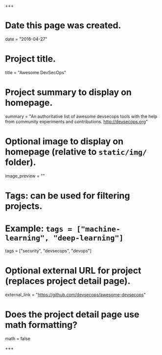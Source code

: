 +++
# Date this page was created.
date = "2016-04-27"

# Project title.
title = "Awesome DevSecOps"

# Project summary to display on homepage.
summary = "An authoritative list of awesome devsecops tools with the help from community experiments and contributions. http://devsecops.org"

# Optional image to display on homepage (relative to `static/img/` folder).
image_preview = ""

# Tags: can be used for filtering projects.
# Example: `tags = ["machine-learning", "deep-learning"]`
tags = ["security", "devsecops", "devops"]

# Optional external URL for project (replaces project detail page).
external_link = "https://github.com/devsecops/awesome-devsecops"

# Does the project detail page use math formatting?
math = false

+++
